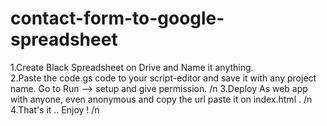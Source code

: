 # contact-form-to-google-spreadsheet

1.Create Black Spreadsheet on Drive and Name it anything. <br>
2.Paste the code.gs code to your script-editor and save it with any project name. Go to Run --> setup and give permission. /n
3.Deploy As web app with anyone, even anonymous and copy the url paste it on index.html  <script-url>.  /n
4.That's it .. Enjoy ! /n
 
